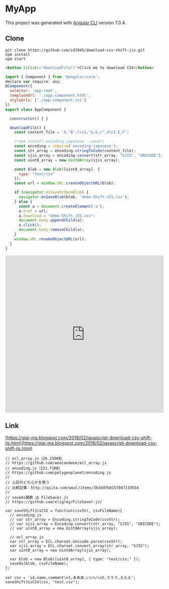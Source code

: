 # MyApp

This project was generated with [Angular CLI](https://github.com/angular/angular-cli) version 7.0.4.

## Clone

````
git clone https://github.com/id1945/download-csv-shift-jis.git
npm install
npm start
````

```html
<button (click)="downloadFile()">Click me to download CSV</button>
```

```javascript
import { Component } from '@angular/core';
declare var require: any;
@Component({
  selector: 'app-root',
  templateUrl: './app.component.html',
  styleUrls: ['./app.component.css']
})
export class AppComponent {

  constructor() { }

  downloadFile() {
    const content_file = 'A,"B",C\n1,"a,b,c",d\n2,E,F';

    /*npm install encoding-japanese --save*/
    const encoding = require('encoding-japanese');
    const str_array = encoding.stringToCode(content_file);
    const sjis_array = encoding.convert(str_array, "SJIS", "UNICODE");
    const uint8_array = new Uint8Array(sjis_array);

    const blob = new Blob([uint8_array], {
      type: "text/csv"
    });
    const url = window.URL.createObjectURL(blob);

    if (navigator.msSaveOrOpenBlob) {
      navigator.msSaveBlob(blob, 'demo-Shift-JIS.csv');
    } else {
      const a = document.createElement('a');
      a.href = url;
      a.download = "demo-Shift-JIS.csv";
      document.body.appendChild(a);
      a.click();
      document.body.removeChild(a);
    }
    window.URL.revokeObjectURL(url);
  }
}
```
<embed src="https://stackblitz.com/edit/download-csv-shift-jis?embed=1&file=src/app/app.component.ts&view=preview" style="width:100%; height:500px;"/>

## Link
[https://giai-ma.blogspot.com/2018/02/javascript-download-csv-shift-jis.html](https://giai-ma.blogspot.com/2018/02/javascript-download-csv-shift-jis.html)

    // ecl_array.js（26.256KB）
    // https://github.com/wealandwoe/ecl_array.js
    // encoding.js（221.71KB）
    // https://github.com/polygonplanet/encoding.js
    //
    // 上記のどちらかを使う
    // 比較記事：http://qiita.com/weal/items/3b3ddfb8157047119554
    //
    // saveAs関数 は FileSaver.js
    // https://github.com/eligrey/FileSaver.js/
    
    var saveShiftJisCSV = function(csvStr, csvFileName){
      // encoding.js
      // var str_array = Encoding.stringToCode(csvStr);
      // var sjis_array = Encoding.convert(str_array, "SJIS", "UNICODE");
      // var uint8_array = new Uint8Array(sjis_array);
      
      // ecl_array.js
      var str_array = ECL.charset.Unicode.parse(csvStr);
      var sjis_array = ECL.charset.convert_array(str_array, "SJIS");
      var uint8_array = new Uint8Array(sjis_array);
      
      var blob = new Blob([uint8_array], { type: "text/csv;" });
      saveAs(blob, csvFileName);
    };
    
    var csv = 'id,name,comment\n1,あああ,いいい\n2,ううう,えええ';
    saveShiftJisCSV(csv, "test.csv");
